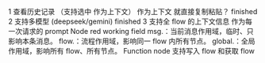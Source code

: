 1 查看历史记录 （支持选中 作为上下文） 作为上下文 就直接复制粘贴？ finished
2 支持多模型 (deepseek/gemini) finished
3 支持全 flow 的上下文信息 作为每一次请求的 prompt
Node red working field
msg.：当前消息作用域，临时、只影响本条消息。
flow.：流程作用域，影响同一 flow 内所有节点。
global.：全局作用域，影响所有 flow、所有节点。
Function node 支持写入 flow 和获取 flow
